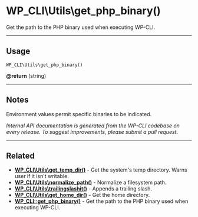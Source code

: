 # WP_CLI\Utils\get_php_binary()

Get the path to the PHP binary used when executing WP-CLI.

***

## Usage

    WP_CLI\Utils\get_php_binary()

<div>
<strong>@return</strong> (string) <br />
</div>


***

## Notes

Environment values permit specific binaries to be indicated.


*Internal API documentation is generated from the WP-CLI codebase on every release. To suggest improvements, please submit a pull request.*


***

## Related

<ul>



<li><strong><a href="https://make.wordpress.org/cli/handbook/internal-api/wp-cli-utils-get-temp-dir/">WP_CLI\Utils\get_temp_dir()</a></strong> - Get the system's temp directory. Warns user if it isn't writable.</li>


<li><strong><a href="https://make.wordpress.org/cli/handbook/internal-api/wp-cli-utils-normalize-path/">WP_CLI\Utils\normalize_path()</a></strong> - Normalize a filesystem path.</li>


<li><strong><a href="https://make.wordpress.org/cli/handbook/internal-api/wp-cli-utils-trailingslashit/">WP_CLI\Utils\trailingslashit()</a></strong> - Appends a trailing slash.</li>


<li><strong><a href="https://make.wordpress.org/cli/handbook/internal-api/wp-cli-utils-get-home-dir/">WP_CLI\Utils\get_home_dir()</a></strong> - Get the home directory.</li>


<li><strong><a href="https://make.wordpress.org/cli/handbook/internal-api/wp-cli-get-php-binary/">WP_CLI::get_php_binary()</a></strong> - Get the path to the PHP binary used when executing WP-CLI.</li>



</ul>


